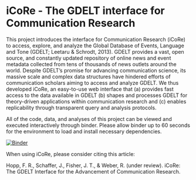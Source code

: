 # iCoRe - The GDELT interface for Communication Research

This project introduces the interface for Communication Research (iCoRe) to access, explore, and analyze the Global Database of Events, Language and Tone (GDELT; Leetaru &amp; Schrodt, 2013). GDELT provides a vast, open source, and constantly updated repository of online news and event metadata collected from tens of thousands of news outlets around the world. Despite GDELT’s promise for advancing communication science, its massive scale and complex data structures have hindered efforts of communication scholars aiming to access and analyze GDELT. We thus developed iCoRe, an easy-to-use web interface that (a) provides fast access to the data available in GDELT (b) shapes and processes GDELT for theory-driven applications within communication research and (c) enables replicability through transparent query and analysis protocols.

All of the code, data, and analyses of this project can be viewed and executed interactively through binder.
Please allow binder up to 60 seconds for the environment to load and install necessary dependencies.

[![Binder](https://mybinder.org/badge_logo.svg)](https://mybinder.org/v2/gh/medianeuroscience/icore.git/master)

When using iCoRe, please consider citing this article:

Hopp, F. R., Schaffer, J., Fisher, J. T., & Weber, R. (under review). iCoRe: The GDELT Interface for the Advancement of Communication Research. 
